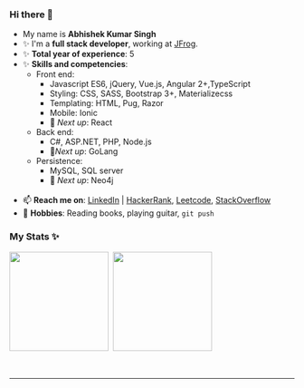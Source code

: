 <!--
**Abhishek325/abhishek325** is a ✨ _special_ ✨ repository because its `README.md` (this file) appears on your GitHub profile.

Here are some ideas to get you started:

- 🔭 I’m currently working on ...
- 🌱 I’m currently learning ...
- 👯 I’m looking to collaborate on ...
- 🤔 I’m looking for help with ...
- 📫 Reach me at iamtheking1abhishek@gmail.com
- 😄 Pronouns: ...
- ⚡ Fun fact: ...
-->

### Hi there 👋
- My name is **Abhishek Kumar Singh**
- ✨ I'm a **full stack developer**, working at <a href="http://jfrog.com/">JFrog</a>.
- ✨ **Total year of experience**: 5
- ✨ **Skills and competencies**:
  - Front end:
    - Javascript ES6, jQuery, Vue.js, Angular 2+,TypeScript
    - Styling: CSS, SASS, Bootstrap 3+, Materializecss
    - Templating: HTML, Pug, Razor
    - Mobile: Ionic
    - 🌱 *Next up*: React
  - Back end: 
    - C#, ASP.NET, PHP, Node.js
    - 🌱*Next up*: GoLang
  - Persistence:
    - MySQL, SQL server
    - 🌱 *Next up*: Neo4j
  <br>
- 📫 **Reach me on**: <a href="https://www.linkedin.com/in/abhishek-ks/">LinkedIn</a> | <a href="https://hackerrank.com/AbhisheKkSingh">HackerRank</a>, <a href="https://leetcode.com/abhishek-ks/">Leetcode</a>, <a href="https://stackoverflow.com/users/4958453/abhishek">StackOverflow</a>
- 🔭 **Hobbies**: Reading books, playing guitar, `git push`

### My Stats ✨
<a><img height="175px" src="https://github-readme-stats.vercel.app/api?username=abhishek325&show_icons=true&theme=react" />&nbsp; <img height="175px" src="https://github-readme-stats.vercel.app/api/top-langs/?username=abhishek325&count_private=true&show_icons=true&theme=react&layout=compact&langs_count=8" /></a>

<br>

<hr>

<!--* ⚡ Fun fact: I love Coding, Space, Religion, and History, and think about them all at the same time-->

<!--
**Aniruddh-482/Aniruddh-482** is a ✨ _special_ ✨ repository because its `README.md` (this file) appears on your GitHub profile.
Here are some ideas to get you started:
-->
